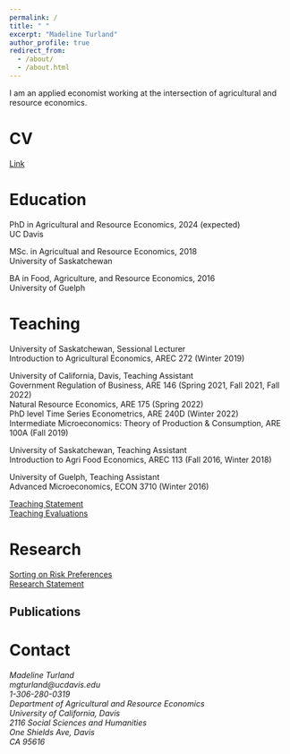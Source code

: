 ```yaml
---
permalink: /
title: " "
excerpt: "Madeline Turland"
author_profile: true
redirect_from: 
  - /about/
  - /about.html
---
```


I am an applied economist working at the intersection of agricultural and resource economics. 


CV
======
[Link](http://academicpages.github.io/files/paper1.pdf)


Education
======
PhD in Agricultural and Resource Economics, 2024 (expected)<br />
UC Davis

MSc. in Agricultual and Resource Economics, 2018<br />
University of Saskatchewan

BA in Food, Agriculture, and Resource Economics, 2016<br />
University of Guelph

Teaching
======
University of Saskatchewan, Sessional Lecturer<br />
Introduction to Agricultural Economics, AREC 272 (Winter 2019)<br />

University of California, Davis, Teaching Assistant<br />
Government Regulation of Business, ARE 146 (Spring 2021, Fall 2021, Fall 2022)<br />
Natural Resource Economics, ARE 175 (Spring 2022)<br />
PhD level Time Series Econometrics, ARE 240D (Winter 2022)<br />
Intermediate Microeconomics: Theory of Production & Consumption, ARE 100A (Fall 2019)<br />

University of Saskatchewan, Teaching Assistant<br />
Introduction to Agri Food Economics, AREC 113 (Fall 2016, Winter 2018)<br />

University of Guelph, Teaching Assistant<br />
Advanced Microeconomics, ECON 3710 (Winter 2016)<br />

[Teaching Statement](http://academicpages.github.io/files/paper1.pdf)<br />
[Teaching Evaluations](http://academicpages.github.io/files/paper1.pdf)<br />

Research 
======
[Sorting on Risk Preferences](http://academicpages.github.io/files/paper1.pdf)<br />
[Research Statement](http://academicpages.github.io/files/paper1.pdf)<br />

Publications
------





Contact
======
<address>
Madeline Turland<br />
mgturland@ucdavis.edu<br />
1-306-280-0319
<address>
  
<address>
Department of Agricultural and Resource Economics<br />
University of California, Davis<br />
2116 Social Sciences and Humanities<br />
One Shields Ave, Davis<br />
CA 95616
 </address>

